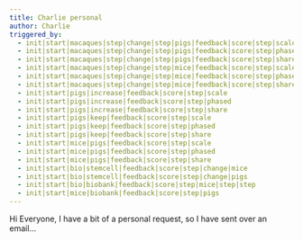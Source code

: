 ```yaml
---
title: Charlie personal
author: Charlie
triggered_by:
  - init|start|macaques|step|change|step|pigs|feedback|score|step|scale
  - init|start|macaques|step|change|step|pigs|feedback|score|step|phased
  - init|start|macaques|step|change|step|pigs|feedback|score|step|share
  - init|start|macaques|step|change|step|mice|feedback|score|step|scale
  - init|start|macaques|step|change|step|mice|feedback|score|step|phased
  - init|start|macaques|step|change|step|mice|feedback|score|step|share
  - init|start|pigs|increase|feedback|score|step|scale
  - init|start|pigs|increase|feedback|score|step|phased
  - init|start|pigs|increase|feedback|score|step|share
  - init|start|pigs|keep|feedback|score|step|scale
  - init|start|pigs|keep|feedback|score|step|phased
  - init|start|pigs|keep|feedback|score|step|share
  - init|start|mice|pigs|feedback|score|step|scale
  - init|start|mice|pigs|feedback|score|step|phased
  - init|start|mice|pigs|feedback|score|step|share
  - init|start|bio|stemcell|feedback|score|step|change|mice
  - init|start|bio|stemcell|feedback|score|step|change|pigs
  - init|start|bio|biobank|feedback|score|step|mice|step|step
  - init|start|mice|biobank|feedback|score|step|pigs
---
```


Hi Everyone, I have a bit of a personal request, so I have sent over an email...
